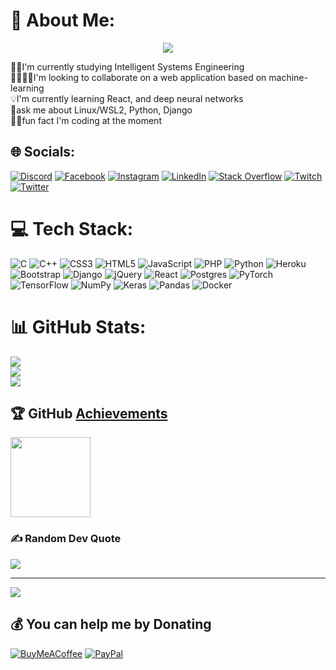 # 💫 About Me:
<p align="center">
  <a href="https://github.com/DenverCoder1/readme-typing-svg"><img src="https://readme-typing-svg.herokuapp.com/?lines=Intelligent%20Systems%20Engineer;I%20Love%20Web-development;I%20do%20build%20Robots&font=Fira%20Code&center=true&width=440&height=45&color=FAD000&vCenter=true&size=26"></a>
</p>
👨‍🎓I'm currently studying Intelligent Systems Engineering<br>🫱🏼‍🫲🏼I'm looking to collaborate on a web application based on machine-learning<br>💡I'm currently learning React, and deep neural networks<br>💭ask me about Linux/WSL2, Python, Django<br>👨‍💻fun fact I'm coding at the moment

## 🌐 Socials:

[![Discord](https://img.shields.io/badge/Discord-%237289DA.svg?style=for-the-badge&logo=discord&logoColor=white)](https://discordapp.com/users/abood_P2020#0733) 
[![Facebook](https://img.shields.io/badge/Facebook-%231877F2.svg?style=for-the-badge&logo=Facebook&logoColor=white)](https://facebook.com/people/Abdulqader-Dada/100009966585886) 
[![Instagram](https://img.shields.io/badge/Instagram-%23E4405F.svg?style=for-the-badge&logo=Instagram&logoColor=white)](https://instagram.com/ad.f.2) 
[![LinkedIn](https://img.shields.io/badge/LinkedIn-%230077B5.svg?style=for-the-badge&logo=linkedin&logoColor=white)](https://linkedin.com/in/Abdulqader-Dada) 
[![Stack Overflow](https://img.shields.io/badge/-Stackoverflow-FE7A16?style=for-the-badge&logo=stack-overflow&logoColor=white)](https://stackoverflow.com/users/15654581) 
[![Twitch](https://img.shields.io/badge/Twitch-%239146FF.svg?style=for-the-badge&logo=Twitch&logoColor=white)](https://twitch.tv/abood_2020) 
[![Twitter](https://img.shields.io/badge/Twitter-%231DA1F2.svg?style=for-the-badge&logo=Twitter&logoColor=white)](https://twitter.com/adfd_2)

# 💻 Tech Stack:

![C](https://img.shields.io/badge/c-%2300599C.svg?style=for-the-badge&logo=c&logoColor=white) 
![C++](https://img.shields.io/badge/c++-%2300599C.svg?style=for-the-badge&logo=c%2B%2B&logoColor=white) 
![CSS3](https://img.shields.io/badge/css3-%231572B6.svg?style=for-the-badge&logo=css3&logoColor=white) 
![HTML5](https://img.shields.io/badge/html5-%23E34F26.svg?style=for-the-badge&logo=html5&logoColor=white) 
![JavaScript](https://img.shields.io/badge/javascript-%23323330.svg?style=for-the-badge&logo=javascript&logoColor=%23F7DF1E) 
![PHP](https://img.shields.io/badge/php-%23777BB4.svg?style=for-the-badge&logo=php&logoColor=white) 
![Python](https://img.shields.io/badge/python-3670A0?style=for-the-badge&logo=python&logoColor=ffdd54) 
![Heroku](https://img.shields.io/badge/heroku-%23430098.svg?style=for-the-badge&logo=heroku&logoColor=white) 
![Bootstrap](https://img.shields.io/badge/bootstrap-%23563D7C.svg?style=for-the-badge&logo=bootstrap&logoColor=white) 
![Django](https://img.shields.io/badge/django-%23092E20.svg?style=for-the-badge&logo=django&logoColor=white) 
![jQuery](https://img.shields.io/badge/jquery-%230769AD.svg?style=for-the-badge&logo=jquery&logoColor=white) 
![React](https://img.shields.io/badge/react-%2320232a.svg?style=for-the-badge&logo=react&logoColor=%2361DAFB) 
![Postgres](https://img.shields.io/badge/postgres-%23316192.svg?style=for-the-badge&logo=postgresql&logoColor=white) 
![PyTorch](https://img.shields.io/badge/PyTorch-%23EE4C2C.svg?style=for-the-badge&logo=PyTorch&logoColor=white) 
![TensorFlow](https://img.shields.io/badge/TensorFlow-%23FF6F00.svg?style=for-the-badge&logo=TensorFlow&logoColor=white) 
![NumPy](https://img.shields.io/badge/numpy-%23013243.svg?style=for-the-badge&logo=numpy&logoColor=white) 
![Keras](https://img.shields.io/badge/Keras-%23D00000.svg?style=for-the-badge&logo=Keras&logoColor=white) 
![Pandas](https://img.shields.io/badge/pandas-%23150458.svg?style=for-the-badge&logo=pandas&logoColor=white) 
![Docker](https://img.shields.io/badge/docker-%230db7ed.svg?style=for-the-badge&logo=docker&logoColor=white)

# 📊 GitHub Stats:

![](https://github-readme-stats.vercel.app/api?username=Abood-devo&theme=shades-of-purple&hide_border=true&include_all_commits=true&count_private=true&show_icons=true)<br/>
![](https://github-readme-streak-stats.herokuapp.com/?user=Abood-devo&theme=shades-of-purple&hide_border=true)<br/>
![](https://github-readme-stats.vercel.app/api/top-langs/?username=Abood-devo&theme=shades-of-purple&hide_border=true&include_all_commits=true&count_private=true&layout=compact)

## 🏆 GitHub [Achievements](https://github.com/Abood-devo?tab=achievements)

<img src="https://github.githubassets.com/images/modules/profile/achievements/pull-shark-default.png" width="128">

<!-- ## 🐦 Latest Tweet

[![](https://gtce.itsvg.in/api?username=adfd_2)](https://github.com/VishwaGauravIn/github-twitter-card-embed) -->

### ✍️ Random Dev Quote

![](https://quotes-github-readme.vercel.app/api?type=horizontal&theme=radical)

---

[![](https://visitcount.itsvg.in/api?id=Abood-devo&icon=0&color=0)](https://visitcount.itsvg.in)

## 💰 You can help me by Donating

[![BuyMeACoffee](https://img.shields.io/badge/Buy%20Me%20a%20Coffee-ffdd00?style=for-the-badge&logo=buy-me-a-coffee&logoColor=black)](https://buymeacoffee.com/https://www.buymeacoffee.com/Abdulqaderdada) [![PayPal](https://img.shields.io/badge/PayPal-00457C?style=for-the-badge&logo=paypal&logoColor=white)](https://paypal.me/paypal.me/Abdulqaderdada)

<!-- Proudly created with GPRM ( https://gprm.itsvg.in ) -->
